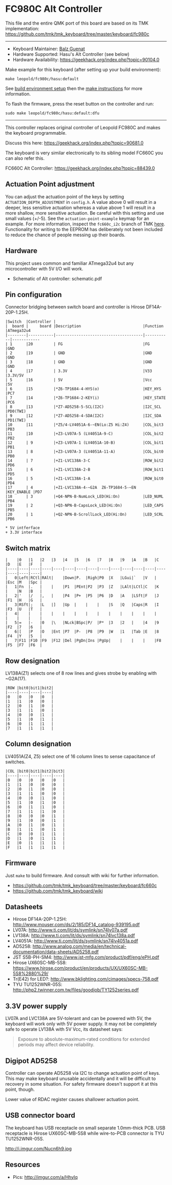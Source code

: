 

FC980C Alt Controller
=====================

This file and the entire QMK port of this board are based on its TMK implementation: https://github.com/tmk/tmk_keyboard/tree/master/keyboard/fc980c

------------

- Keyboard Maintainer: [Balz Guenat](https://github.com/BalzGuenat)
- Hardware Supported: Hasu's Alt Controller (see below)
- Hardware Availability: https://geekhack.org/index.php?topic=90104.0

Make example for this keyboard (after setting up your build environment):

    make leopold/fc980c/hasu:default

See [build environment setup](https://docs.qmk.fm/#/getting_started_build_tools) then the [make instructions](https://docs.qmk.fm/#/getting_started_make_guide) for more information.

To flash the firmware, press the reset button on the controller and run:

    sudo make leopold/fc980c/hasu:default:dfu

-----------

This controller replaces original controller of Leopold FC980C and makes the keyboard programmable.

Discuss this here: https://geekhack.org/index.php?topic=90681.0

The keyboard is very similar electronically to its sibling model FC660C you can also refer this.

FC660C Alt Controller: https://geekhack.org/index.php?topic=88439.0


Actuation Point adjustment
--------------------------
You can adjust the actuation point of the keys by setting `ACTUATION_DEPTH_ADJUSTMENT` in `config.h`.
A value above 0 will result in a deeper, less sensitive actuation whereas a value above 1 will result in a more shallow, more sensitive actuation.
Be careful with this setting and use small values (+/-5).
See the `actuation-point-example` keymap for an example.
For more information, inspect the `fc660c_i2c` branch of TMK [here](https://github.com/tmk/tmk_keyboard/tree/fc660c_i2c).
Functionality for writing to the EEPROM has deliberately not been included to reduce the chance of people messing up their boards.


Hardware
--------
This project uses common and familiar ATmega32u4 but any microcontroller with 5V I/O will work.

- Schematic of Alt controller: schematic.pdf


Pin configuration
-----------------
Connector bridging between switch board and controller is Hirose DF14A-20P-1.25H.

    |Switch  |Controller |
    |  board |     board |Description                           |Function   |ATmega32u4
    |--------|-----------|--------------------------------------|-----------|------------
    | 1      |20         | FG                                   |FG         |GND
    | 2      |19         | GND                                  |GND        |GND
    | 3      |18         | GND                                  |GND        |GND
    | 4      |17         | 3.3V                                 |V33        |3.3V/5V
    | 5      |16         | 5V                                   |Vcc        |5V
    | 6      |15         |*Z6-TP1684-4-HYS(o)                   |KEY_HYS    |PC7
    | 7      |14         |*Z6-TP1684-2-KEY(i)                   |KEY_STATE  |PC6
    | 8      |13         |*Z7-AD5258-5-SCL(I2C)                 |I2C_SCL    |PD0(TWI)
    | 9      |12         |*Z7-AD5258-4-SDA(I2C)                 |I2C_SDA    |PD1(TWI)
    |10      |11         |*Z5/4-LV4051A-6-~EN(Lo:Z5 Hi:Z4)      |COL_bit3   |PB3
    |11      |10         |+Z3-LV07A-5 (LV4051A-9-C)             |COL_bit2   |PB2
    |12      | 9         |+Z3-LV07A-1 (LV4051A-10-B)            |COL_bit1   |PB1
    |13      | 8         |+Z3-LV07A-3 (LV4051A-11-A)            |COL_bit0   |PB0
    |14      | 7         |+Z1-LVC138A-3-C                       |ROW_bit2   |PD6
    |15      | 6         |+Z1-LVC138A-2-B                       |ROW_bit1   |PD5
    |16      | 5         |+Z1-LVC138A-1-A                       |ROW_bit0   |PD4
    |17      | 4         |+Z1-LVC138A-4-~G2A  Z6-TP1684-5-~EN   |KEY_ENABLE |PD7
    |18      | 3         |+Q4-NPN-B-NumLock_LED(Hi:On)          |LED_NUML   |PB4
    |19      | 2         |+Q3-NPN-B-CapsLock_LED(Hi:On)         |LED_CAPS   |PB5
    |20      | 1         |+Q2-NPN-B-ScrollLock_LED(Hi:On)       |LED_SCRL   |PB6

```
* 5V intferface
+ 3.3V interface
```


Switch matrix
-------------

    |    |0   |1   |2   |3   |4   |5   |6   |7   |8   |9   |A   |B   |C   |D   |E   |F   |
    |----|----|----|----|----|----|----|----|----|----|----|----|----|----|----|----|----|
    |   0|Left|RCtl|RAlt|    |Down|P.  |Righ|P0  |X   |LGui|`   |V   |    |Esc |M   |Spc |
    |   1|Fn  |.   |    |    |P1  |PEnt|P2  |P3  |Z   |LAlt|LCtl|C   |K   |    |N   |B   |
    |   2|'   |/   |,   |    |P4  |P+  |P5  |P6  |D   |A   |LSft|F   |J   |F1  |H   |G   |
    |   3|RSft|;   |L   |]   |Up  |    |    |    |S   |Q   |Caps|R   |I   |F3  |U   |T   |
    |   4|    |    |    |    |    |    |    |    |    |    |    |    |    |    |    |    |
    |   5|=   |-   |0   |\   |NLck|BSpc|P/  |P*  |3   |2   |    |4   |9   |F2  |7   |6   |
    |   6|[   |P   |O   |Ent |P7  |P-  |P8  |P9  |W   |1   |Tab |E   |8   |F4  |Y   |5   |
    |   7|F11 |F10 |F9  |F12 |Del |PgDn|Ins |PgUp|    |    |    |    |F8  |F5  |F7  |F6  |


Row designation
---------------
LV138A(Z1) selects one of 8 row lines and gives strobe by enabling with ~G2A(17).

    |ROW |bit0|bit1|bit2|
    |----|----|----|----|
    |0   |0   |0   |0   |
    |1   |1   |0   |0   |
    |2   |0   |1   |0   |
    |3   |1   |1   |0   |
    |4   |0   |0   |1   |
    |5   |1   |0   |1   |
    |6   |0   |1   |1   |
    |7   |1   |1   |1   |


Column designation
------------------
LV4051A(Z4, Z5) select one of 16 column lines to sense capacitance of switches.

    |COL |bit0|bit1|bit2|bit3|
    |----|----|----|----|----|
    |0   |0   |0   |0   |0   |
    |1   |1   |0   |0   |0   |
    |2   |0   |1   |0   |0   |
    |3   |1   |1   |0   |0   |
    |4   |0   |0   |1   |0   |
    |5   |1   |0   |1   |0   |
    |6   |0   |1   |1   |0   |
    |7   |1   |1   |1   |0   |
    |8   |0   |0   |0   |1   |
    |9   |1   |0   |0   |1   |
    |A   |0   |1   |0   |1   |
    |B   |1   |1   |0   |1   |
    |C   |0   |0   |1   |1   |
    |D   |1   |0   |1   |1   |
    |E   |0   |1   |1   |1   |
    |F   |1   |1   |1   |1   |


Firmware
--------
Just `make` to build firmware. And consult with wiki for further information.

- https://github.com/tmk/tmk_keyboard/tree/master/keyboard/fc660c
- https://github.com/tmk/tmk_keyboard/wiki


Datasheets
----------
- Hirose DF14A-20P-1.25H: http://www.mouser.com/ds/2/185/DF14_catalog-939195.pdf
- LV07A: http://www.ti.com/lit/ds/symlink/sn74lv07a.pdf
- LV138A: http://www.ti.com/lit/ds/symlink/sn74lvc138a.pdf
- LV4051A: http://www.ti.com/lit/ds/symlink/sn74lv4051a.pdf
- AD5258: http://www.analog.com/media/en/technical-documentation/data-sheets/AD5258.pdf
- JST S5B-PH-SM4: http://www.jst-mfg.com/product/pdf/eng/ePH.pdf
- Hirose UX60SC-MB-5S8: https://www.hirose.com/product/en/products/UX/UX60SC-MB-5S8%2880%29/
- Tr(E42) for LED?: http://www.bklighting.com/cimages/specs-758.pdf
- TYU TU1252WNR-05S: http://php2.twinner.com.tw/files/goodjob/TY1252series.pdf


3.3V power supply
-----------------
LV07A and LVC138A are 5V-tolerant and can be powered with 5V, the keyboard will work only with 5V power supply. It may not be completely safe to operate LV138A with 5V Vcc, its datasheet says:

> Exposure to absolute-maximum-rated conditions for extended periods may affect device reliability.


Digipot AD5258
--------------
Controller can operate AD5258 via I2C to change actuation point of keys. This may make keyboard unusable accidentally and it will be difficult to recovery in some situation. For safety firmware doesn't support it at this point, though.

Lower value of RDAC register causes shallower actuation point.


USB connector board
-------------------
The keyboard has USB receptacle on small separate 1.0mm-thick PCB. USB receptacle is Hirose UX60SC-MB-5S8 while wire-to-PCB connector is TYU TU1252WNR-05S.

http://i.imgur.com/Nucn6h9.jpg


Resources
---------
- Pics: http://imgur.com/a/HhyIq
